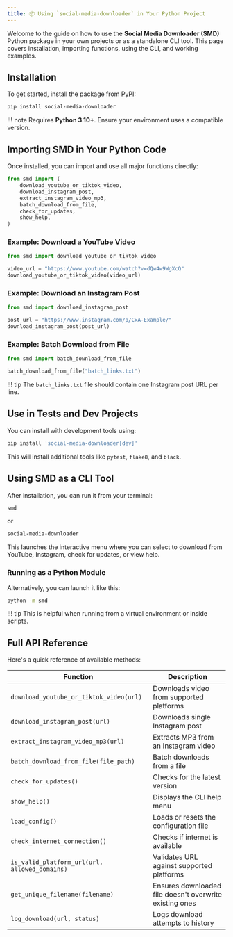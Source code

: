 ```yaml
---
title: 📦 Using `social-media-downloader` in Your Python Project
---
```


Welcome to the guide on how to use the **Social Media Downloader (SMD)** Python package in your own projects or as a standalone CLI tool. This page covers installation, importing functions, using the CLI, and working examples.


## Installation

To get started, install the package from [PyPI](https://pypi.org/project/social-media-downloader/):

```bash
pip install social-media-downloader
````

!!! note
   Requires **Python 3.10+**. Ensure your environment uses a compatible version.


## Importing SMD in Your Python Code

Once installed, you can import and use all major functions directly:

```python
from smd import (
    download_youtube_or_tiktok_video,
    download_instagram_post,
    extract_instagram_video_mp3,
    batch_download_from_file,
    check_for_updates,
    show_help,
)
```

### Example: Download a YouTube Video

```python
from smd import download_youtube_or_tiktok_video

video_url = "https://www.youtube.com/watch?v=dQw4w9WgXcQ"
download_youtube_or_tiktok_video(video_url)
```

### Example: Download an Instagram Post

```python
from smd import download_instagram_post

post_url = "https://www.instagram.com/p/CxA-Example/"
download_instagram_post(post_url)
```

### Example: Batch Download from File

```python
from smd import batch_download_from_file

batch_download_from_file("batch_links.txt")
```

!!! tip
   The `batch_links.txt` file should contain one Instagram post URL per line.


## Use in Tests and Dev Projects

You can install with development tools using:

```bash
pip install 'social-media-downloader[dev]'
```

This will install additional tools like `pytest`, `flake8`, and `black`.


## Using SMD as a CLI Tool

After installation, you can run it from your terminal:

```bash
smd
```

or

```bash
social-media-downloader
```

This launches the interactive menu where you can select to download from YouTube, Instagram, check for updates, or view help.

### Running as a Python Module

Alternatively, you can launch it like this:

```bash
python -m smd
```

!!! tip
   This is helpful when running from a virtual environment or inside scripts.


## Full API Reference

Here's a quick reference of available methods:

| Function                                      | Description                                             |
| --------------------------------------------- | ------------------------------------------------------- |
| `download_youtube_or_tiktok_video(url)`       | Downloads video from supported platforms                |
| `download_instagram_post(url)`                | Downloads single Instagram post                         |
| `extract_instagram_video_mp3(url)`            | Extracts MP3 from an Instagram video                    |
| `batch_download_from_file(file_path)`         | Batch downloads from a file                             |
| `check_for_updates()`                         | Checks for the latest version                           |
| `show_help()`                                 | Displays the CLI help menu                              |
| `load_config()`                               | Loads or resets the configuration file                  |
| `check_internet_connection()`                 | Checks if internet is available                         |
| `is_valid_platform_url(url, allowed_domains)` | Validates URL against supported platforms               |
| `get_unique_filename(filename)`               | Ensures downloaded file doesn't overwrite existing ones |
| `log_download(url, status)`                   | Logs download attempts to history                       |

